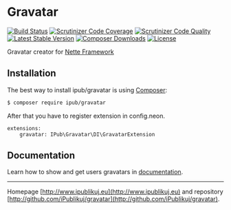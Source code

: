 # Gravatar

[![Build Status](https://img.shields.io/travis/iPublikuj/gravatar.svg?style=flat-square)](https://travis-ci.org/iPublikuj/gravatar)
[![Scrutinizer Code Coverage](https://img.shields.io/scrutinizer/coverage/g/iPublikuj/gravatar.svg?style=flat-square)](https://scrutinizer-ci.com/g/iPublikuj/gravatar/?branch=master)
[![Scrutinizer Code Quality](https://img.shields.io/scrutinizer/g/iPublikuj/gravatar.svg?style=flat-square)](https://scrutinizer-ci.com/g/iPublikuj/gravatar/?branch=master)
[![Latest Stable Version](https://img.shields.io/packagist/v/ipub/gravatar.svg?style=flat-square)](https://packagist.org/packages/ipub/gravatar)
[![Composer Downloads](https://img.shields.io/packagist/dt/ipub/gravatar.svg?style=flat-square)](https://packagist.org/packages/ipub/gravatar)
[![License](https://img.shields.io/packagist/l/ipub/gravatar.svg?style=flat-square)](https://packagist.org/packages/ipub/gravatar)

Gravatar creator for [Nette Framework](http://nette.org/)

## Installation

The best way to install ipub/gravatar is using  [Composer](http://getcomposer.org/):

```sh
$ composer require ipub/gravatar
```

After that you have to register extension in config.neon.

```neon
extensions:
	gravatar: IPub\Gravatar\DI\GravatarExtension
```

## Documentation

Learn how to show and get users gravatars in [documentation](https://github.com/iPublikuj/gravatar/blob/master/docs/en/index.md).

***
Homepage [http://www.ipublikuj.eu](http://www.ipublikuj.eu) and repository [http://github.com/iPublikuj/gravatar](http://github.com/iPublikuj/gravatar).
